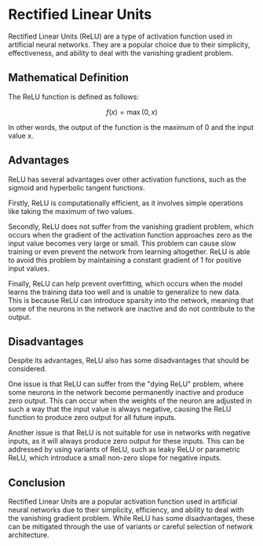 # Rectified Linear Units

Rectified Linear Units (ReLU) are a type of activation function used in artificial neural networks. They are a popular choice due to their simplicity, effectiveness, and ability to deal with the vanishing gradient problem.

## Mathematical Definition

The ReLU function is defined as follows:

$$f(x) = \max(0,x)$$

In other words, the output of the function is the maximum of 0 and the input value x. 

## Advantages

ReLU has several advantages over other activation functions, such as the sigmoid and hyperbolic tangent functions. 

Firstly, ReLU is computationally efficient, as it involves simple operations like taking the maximum of two values. 

Secondly, ReLU does not suffer from the vanishing gradient problem, which occurs when the gradient of the activation function approaches zero as the input value becomes very large or small. This problem can cause slow training or even prevent the network from learning altogether. ReLU is able to avoid this problem by maintaining a constant gradient of 1 for positive input values.

Finally, ReLU can help prevent overfitting, which occurs when the model learns the training data too well and is unable to generalize to new data. This is because ReLU can introduce sparsity into the network, meaning that some of the neurons in the network are inactive and do not contribute to the output.

## Disadvantages

Despite its advantages, ReLU also has some disadvantages that should be considered. 

One issue is that ReLU can suffer from the "dying ReLU" problem, where some neurons in the network become permanently inactive and produce zero output. This can occur when the weights of the neuron are adjusted in such a way that the input value is always negative, causing the ReLU function to produce zero output for all future inputs. 

Another issue is that ReLU is not suitable for use in networks with negative inputs, as it will always produce zero output for these inputs. This can be addressed by using variants of ReLU, such as leaky ReLU or parametric ReLU, which introduce a small non-zero slope for negative inputs.

## Conclusion

Rectified Linear Units are a popular activation function used in artificial neural networks due to their simplicity, efficiency, and ability to deal with the vanishing gradient problem. While ReLU has some disadvantages, these can be mitigated through the use of variants or careful selection of network architecture.
